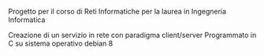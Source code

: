 Progetto per il corso di Reti Informatiche per la laurea in Ingegneria Informatica

Creazione di un servizio in rete con paradigma client/server
Programmato in C su sistema operativo debian 8
